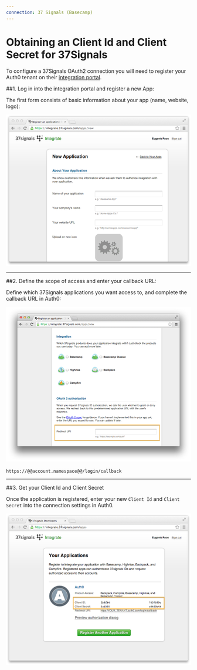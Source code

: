 ```yaml
---
connection: 37 Signals (Basecamp)
---
```


# Obtaining an Client Id and Client Secret for 37Signals

To configure a 37Signals OAuth2 connection you will need to register your Auth0 tenant on their [integration portal](https://integrate.37signals.com/).

##1. Log in into the integration portal and register a new App:

The first form consists of basic information about your app (name, website, logo):

![](/media/articles/connections/social/37signals/37signals-register-1.png)

---

##2. Define the scope of access and enter your callback URL:

Define which 37Signals applications you want access to, and complete the callback URL in Auth0:

![](/media/articles/connections/social/37signals/37signals-register-2.png)

	https://@@account.namespace@@/login/callback

---

##3. Get your Client Id and Client Secret

Once the application is registered, enter your new `Client Id` and `Client Secret` into the connection settings in Auth0.

![](/media/articles/connections/social/37signals/37signals-register-4.png)
